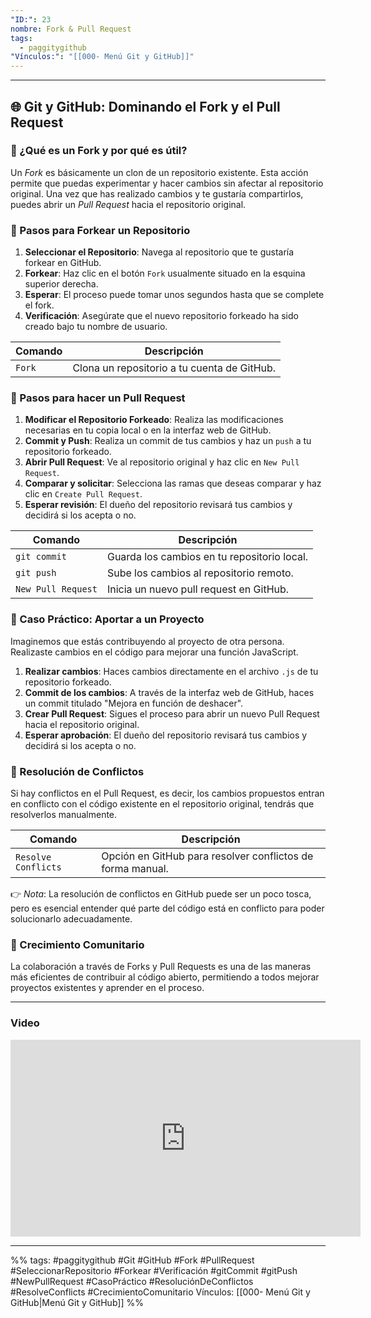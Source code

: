 ```yaml
---
"ID:": 23
nombre: Fork & Pull Request
tags:
  - paggitygithub
"Vínculos:": "[[000- Menú Git y GitHub]]"
---
```

___
## 🌐 Git y GitHub: Dominando el Fork y el Pull Request 

### 🍴 ¿Qué es un Fork y por qué es útil?

Un *Fork* es básicamente un clon de un repositorio existente. Esta acción permite que puedas experimentar y hacer cambios sin afectar al repositorio original. Una vez que has realizado cambios y te gustaría compartirlos, puedes abrir un *Pull Request* hacia el repositorio original.

### 🔄 Pasos para Forkear un Repositorio

1. **Seleccionar el Repositorio**: Navega al repositorio que te gustaría forkear en GitHub.
2. **Forkear**: Haz clic en el botón `Fork` usualmente situado en la esquina superior derecha.
3. **Esperar**: El proceso puede tomar unos segundos hasta que se complete el fork.
4. **Verificación**: Asegúrate que el nuevo repositorio forkeado ha sido creado bajo tu nombre de usuario.

| Comando | Descripción |
| ------- | ----------- |
| `Fork`  | Clona un repositorio a tu cuenta de GitHub.|

### 🌟 Pasos para hacer un Pull Request

1. **Modificar el Repositorio Forkeado**: Realiza las modificaciones necesarias en tu copia local o en la interfaz web de GitHub.
2. **Commit y Push**: Realiza un commit de tus cambios y haz un `push` a tu repositorio forkeado.
3. **Abrir Pull Request**: Ve al repositorio original y haz clic en `New Pull Request`.
4. **Comparar y solicitar**: Selecciona las ramas que deseas comparar y haz clic en `Create Pull Request`.
5. **Esperar revisión**: El dueño del repositorio revisará tus cambios y decidirá si los acepta o no.

| Comando | Descripción |
| ------- | ----------- |
| `git commit` | Guarda los cambios en tu repositorio local.|
| `git push`  | Sube los cambios al repositorio remoto.|
| `New Pull Request` | Inicia un nuevo pull request en GitHub.|

### 🚀 Caso Práctico: Aportar a un Proyecto 

Imaginemos que estás contribuyendo al proyecto de otra persona. Realizaste cambios en el código para mejorar una función JavaScript.

1. **Realizar cambios**: Haces cambios directamente en el archivo `.js` de tu repositorio forkeado.
2. **Commit de los cambios**: A través de la interfaz web de GitHub, haces un commit titulado "Mejora en función de deshacer".
3. **Crear Pull Request**: Sigues el proceso para abrir un nuevo Pull Request hacia el repositorio original.
4. **Esperar aprobación**: El dueño del repositorio revisará tus cambios y decidirá si los acepta o no.

### 🚧 Resolución de Conflictos

Si hay conflictos en el Pull Request, es decir, los cambios propuestos entran en conflicto con el código existente en el repositorio original, tendrás que resolverlos manualmente.

| Comando | Descripción |
| ------- | ----------- |
| `Resolve Conflicts` | Opción en GitHub para resolver conflictos de forma manual. |

👉 *Nota*: La resolución de conflictos en GitHub puede ser un poco tosca, pero es esencial entender qué parte del código está en conflicto para poder solucionarlo adecuadamente.

### 🌱 Crecimiento Comunitario

La colaboración a través de Forks y Pull Requests es una de las maneras más eficientes de contribuir al código abierto, permitiendo a todos mejorar proyectos existentes y aprender en el proceso.

___
### Video

<iframe width="560" height="315" src="https://www.youtube.com/embed/7ylE8cm3mb0?si=LY6HPsVh_jBYFxPs&amp;start=9026" title="YouTube video player" frameborder="0" allow="accelerometer; autoplay; clipboard-write; encrypted-media; gyroscope; picture-in-picture; web-share" allowfullscreen></iframe>

___
%%
tags:  #paggitygithub  #Git #GitHub #Fork #PullRequest #SeleccionarRepositorio #Forkear #Verificación #gitCommit #gitPush #NewPullRequest #CasoPráctico #ResoluciónDeConflictos #ResolveConflicts #CrecimientoComunitario
Vínculos: [[000- Menú Git y GitHub|Menú Git y GitHub]]
%%


